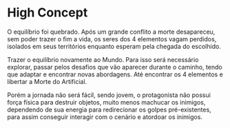 # High Concept

O equilíbrio foi quebrado. Após um grande conflito  a morte desapareceu, sem poder trazer o fim a vida, os seres dos 4 elementos vagam perdidos, isolados em seus territórios enquanto esperam pela chegada do escolhido.

Trazer o equilíbrio novamente ao Mundo. Para isso será necessário explorar, passar pelos desafios que vão aparecer durante o caminho, tendo que adaptar e encontrar novas abordagens. Até encontrar os 4 elementos e libertar a Morte do Artificial.&#x20;

Porém a jornada não será fácil, sendo jovem, o protagonista não possui força física para destruir objetos, muito menos machucar os inimigos, dependendo de sua energia para redirecionar os golpes pré-existentes, para assim conseguir interagir com o cenário e atordoar os inimigos.

